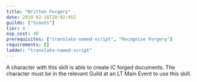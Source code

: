 ```yaml
---
title: "Written Forgery"
date: 2019-02-16T20:02:45Z
guilds: ["Scouts"]
tier: 4
osp_cost: 40
prerequisites: ["translate-named-script", "Recognise Forgery"]
requirements: []
ladder: "translate-named-script"
---
```

A character with this skill is able to create IC forged documents. The character must be in the relevant Guild at an LT Main Event to use this skill.